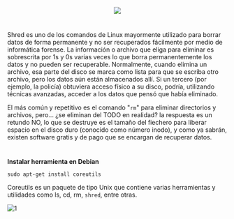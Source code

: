 <p align="center">
  <a href="https://github.com/DenverCoder1/readme-typing-svg"><img src="https://readme-typing-svg.herokuapp.com?color=F70000&width=430&lines=Borrado+de+datos+seguro+con+SHRED"></a>
</p>

<h1 align="center"></h1>

Shred es uno de los comandos de Linux mayormente utilizado para borrar datos de forma permanente y no ser recuperados fácilmente por medio de informática forense. La información o archivo que eliga para eliminar es sobrescrita por 1s y 0s varias veces lo que borra permanentemente los datos y no pueden ser recuperable. Normalmente, cuando elimina un archivo, esa parte del disco se marca como lista para que se escriba otro archivo, pero los datos aún están almacenados allí. Si un tercero (por ejemplo, la policía) obtuviera acceso físico a su disco, podría, utilizando técnicas avanzadas, acceder a los datos que pensó que había eliminado.

El más común y repetitivo es el comando "`rm`" para eliminar directorios y archivos, pero... ¿se eliminan del TODO en realidad? la respuesta es un retundo NO, lo que se destruye es el tamaño del fiechero para liberar espacio en el disco duro (conocido como número inodo), y como ya sabrán, existen software gratis y de pago que se encargan de recuperar datos.

<h1 align="center"></h1>

**Instalar herramienta en Debian**
```
sudo apt-get install coreutils 
```
Coreutils es un paquete de tipo Unix que contiene varias herramientas y utilidades como ls, cd, rm, `shred`, entre otras.

![1](https://user-images.githubusercontent.com/75953873/179375886-b7d55261-515a-44b1-84ea-9fe51f596b23.png)
